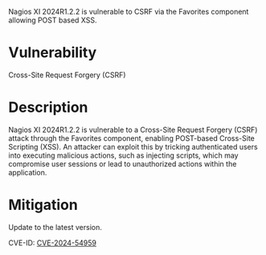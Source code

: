 Nagios XI 2024R1.2.2 is vulnerable to CSRF via the Favorites component allowing POST based XSS.

# Vulnerability
Cross-Site Request Forgery (CSRF)

# Description
Nagios XI 2024R1.2.2 is vulnerable to a Cross-Site Request Forgery (CSRF) attack through the Favorites component, enabling POST-based Cross-Site Scripting (XSS). An attacker can exploit this by tricking authenticated users into executing malicious actions, such as injecting scripts, which may compromise user sessions or lead to unauthorized actions within the application.

# Mitigation
Update to the latest version.

CVE-ID: [CVE-2024-54959](https://cve.mitre.org/cgi-bin/cvename.cgi?name=CVE-2024-54959)
